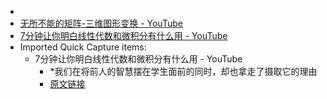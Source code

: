 - 
- [无所不能的矩阵-三维图形变换 - YouTube](https://www.youtube.com/watch?v=lNm37NYwfz4)
- [7分钟让你明白线性代数和微积分有什么用 - YouTube](https://www.youtube.com/watch?v=v2uHiBH85mk)
- Imported Quick Capture items:
    - 7分钟让你明白线性代数和微积分有什么用 - YouTube
        - *我们在将前人的智慧摆在学生面前的同时，却也拿走了摄取它的理由
        - [原文链接](https://www.youtube.com/watch?v=v2uHiBH85mk)
